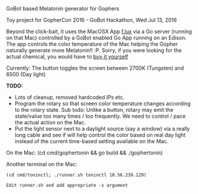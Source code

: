 GoBot based Melatonin generator for Gophers

Toy project for GopherCon 2016 - GoBot Hackathon, Wed Jul 13, 2016

Beyond the click-bait, it uses the MacOSX App [f.lux](https://justgetflux.com/) via a Go server (running on that Mac) controlled by a GoBot enabled Go App running on an Edison. The app controls the color temperature of the Mac helping the Gopher naturally generate more Melatonin!! :P. Sorry, if you were looking for the actual chemical, you would have to [buy it yourself](https://g.co/kgs/PJxBtD)

Currently: The button toggles the screen between 2700K (Tungsten) and 6500 (Day light)

**TODO:**

* Lots of cleanup, removed hardcoded IPs etc.
* Program the rotary so that screen color temperature changes according to the rotary state. Sub todo: Unlike a button, rotary may emit the state/value too many times / too frequently. We need to control / pace the actual action on the Mac.
* Put the light sensor next to a daylight source (say a window) via a really long cable and see if will help control the color based on real day light instead of the current time-based setting available on the Mac.

On the Mac:
    (cd cmd/gophertonin && go build && ./gophertonin)

Another terminal on the Mac:

    (cd cmd/toninctl; ./runner.sh toninctl 10.56.239.129)

    Edit runner.sh and add appropriate -s argument

